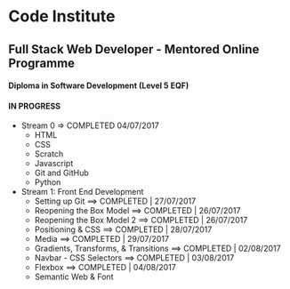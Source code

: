 # Code Institute

## Full Stack Web Developer - Mentored Online Programme
#### Diploma in Software Development (Level 5 EQF)
#### IN PROGRESS
* Stream 0 => COMPLETED 04/07/2017
  * HTML
  * CSS
  * Scratch
  * Javascript
  * Git and GitHub
  * Python
* Stream 1: Front End Development
  * Setting up Git ==> COMPLETED | 27/07/2017
  * Reopening the Box Model ==> COMPLETED | 26/07/2017
  * Reopening the Box Model 2 ==> COMPLETED | 26/07/2017
  * Positioning & CSS ==> COMPLETED | 28/07/2017
  * Media ==> COMPLETED | 29/07/2017
  * Gradients, Transforms, & Transitions ==> COMPLETED | 02/08/2017
  * Navbar - CSS Selectors ==> COMPLETED | 03/08/2017
  * Flexbox ==> COMPLETED | 04/08/2017
  * Semantic Web & Font
